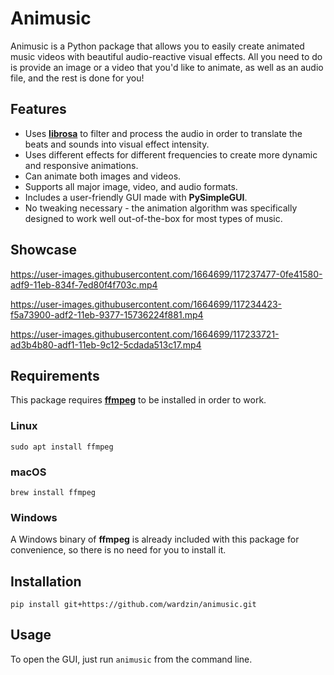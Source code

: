 # Animusic
Animusic is a Python package that allows you to easily create animated music videos with beautiful audio-reactive visual effects. All you need to do is provide an image or a video that you'd like to animate, as well as an audio file, and the rest is done for you!

## Features
* Uses [**librosa**](https://librosa.org/) to filter and process the audio in order to translate the beats and sounds into visual effect intensity.
* Uses different effects for different frequencies to create more dynamic and responsive animations.
* Can animate both images and videos.
* Supports all major image, video, and audio formats.
* Includes a user-friendly GUI made with **PySimpleGUI**.
* No tweaking necessary - the animation algorithm was specifically designed to work well out-of-the-box for most types of music.

## Showcase
https://user-images.githubusercontent.com/1664699/117237477-0fe41580-adf9-11eb-834f-7ed80f4f703c.mp4

https://user-images.githubusercontent.com/1664699/117234423-f5a73900-adf2-11eb-9377-15736224f881.mp4

https://user-images.githubusercontent.com/1664699/117233721-ad3b4b80-adf1-11eb-9c12-5cdada513c17.mp4

## Requirements
This package requires [**ffmpeg**](https://www.ffmpeg.org/) to be installed in order to work.

### Linux
```sudo apt install ffmpeg```

### macOS
```brew install ffmpeg```

### Windows
A Windows binary of **ffmpeg** is already included with this package for convenience, so there is no need for you to install it.

## Installation
```pip install git+https://github.com/wardzin/animusic.git```

## Usage
To open the GUI, just run `animusic` from the command line.
